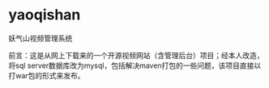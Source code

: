# yaoqishan
 妖气山视频管理系统

前言：这是从网上下载来的一个开源视频网站（含管理后台）项目；经本人改造，将sql server数据库改为mysql，包括解决maven打包的一些问题，该项目直接以打war包的形式来发布。
